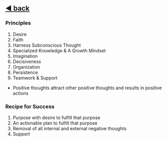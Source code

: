 ## [:arrow_backward: back](./../../../README.md)

### Principles
1. Desire
2. Faith
3. Harness Subconscious Thought
4. Specialized Knowledge & A Growth Mindset
5. Imagination
6. Decisiveness
7. Organization
8. Persistence
9. Teamwork & Support

- Positive thoughts attract other positive thoughts and results in positive actions

### Recipe for Success
1. Purpose with desire to fulfill that purpose
2. An actionable plan to fulfill that purpose
3. Removal of all internal and external negative thoughts
4. Support